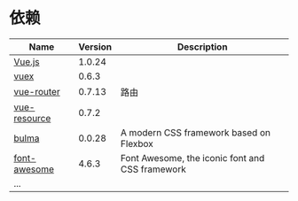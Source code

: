 # 依赖

| Name | Version | Description |  
| --- | --- | --- |  
| [Vue.js][] | 1.0.24 |  |  
| [vuex][] | 0.6.3 |  |  
| [vue-router][] | 0.7.13 | 路由 |  
| [vue-resource][] | 0.7.2 |  |  
| [bulma][] | 0.0.28 | A modern CSS framework based on Flexbox |  
| [font-awesome][] | 4.6.3 | Font Awesome, the iconic font and CSS framework |  
| ... |  |  |  


[vue.js]: http://vuejs.org.cn
[vuex]: https://github.com/vuejs/vuex
[vue-router]: https://github.com/vuejs/vue-router
[vue-resource]: https://github.com/vuejs/vue-resource
[bulma]: http://bulma.io
[font-awesome]: http://fontawesome.io/
